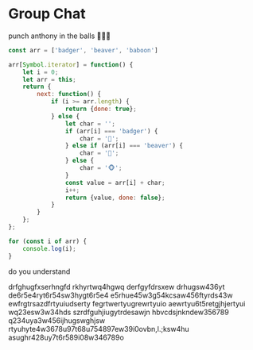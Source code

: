 # Group Chat 
punch anthony in the balls
👊👊👊

```js
const arr = ['badger', 'beaver', 'baboon']

arr[Symbol.iterator] = function() {
    let i = 0;
    let arr = this;
    return {
        next: function() {
            if (i >= arr.length) {
                return {done: true};
            } else {
                let char = '';
                if (arr[i] === 'badger') {
                    char = '🦡';
                } else if (arr[i] === 'beaver') {
                    char = '🦫';
                } else {
                    char = '🐵';
                }
                const value = arr[i] + char;
                i++;
                return {value, done: false};
            }
        }
    };
};

for (const i of arr) {
    console.log(i);
}
```

do you understand



drfghugfxserhngfd
rkhyrtwq4hgwq
derfgyfdrsxew
drhugsw436yt
de6r5e4ryt6r54sw3hygt6r5e4
e5rhue45w3g54kcsaw456ftyrds43w
ewfrgtrsazdfrtyuiudserty
fegrtwertyugrewrtyuio
aewrtyu6t5retgjhjertyui
wq23esw3w34hds
szrdfguhjiugytrdesawjn hbvcdsjnkndew356789
q234uya3w456ijhugswghjsw
rtyuhyte4w3678u97t68u754897ew39i0ovbn,l.;ksw4hu 
asughr428uy7t6r589i08w346789o
